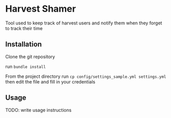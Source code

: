 # Harvest Shamer

Tool used to keep track of harvest users and notify them when they forget to track their time


## Installation

Clone the git repository

run `bundle install`

From the project directory run
`cp config/settings_sample.yml settings.yml`
then edit the file and fill in your credentials

## Usage

TODO: write usage instructions
